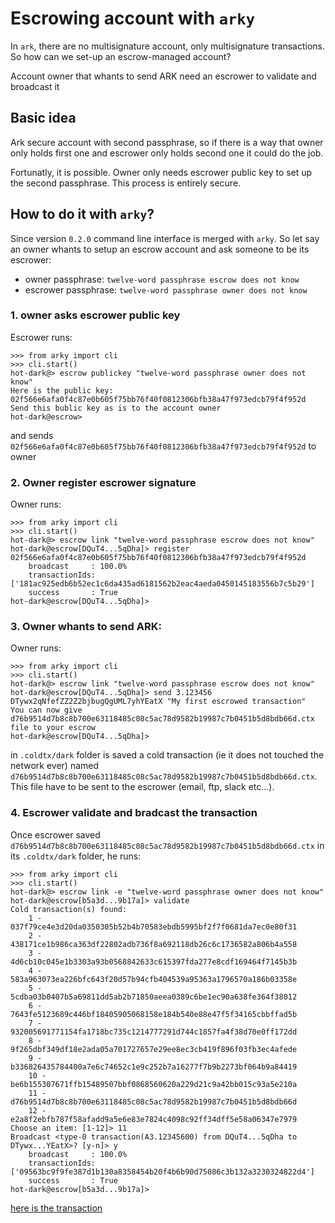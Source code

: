 # Escrowing account with `arky`

In `ark`, there are no multisignature account, only multisignature transactions.
So how can we set-up an escrow-managed account?

Account owner that whants to send ARK need an escrower to validate and broadcast it

## Basic idea

Ark secure account with second passphrase, so if there is a way that owner only holds
first one and escrower only holds second one it could do the job.

Fortunatly, it is possible. Owner only needs escrower public key to set up the second
passphrase. This process is entirely secure.

## How to do it with `arky`?

Since version `0.2.0` command line interface is merged with `arky`. So let say an owner
whants to setup an escrow account and ask someone to be its escrower:

 - owner passphrase: `twelve-word passphrase escrow does not know`
 - escrower passphrase: `twelve-word passphrase owner does not know`

### 1. owner asks escrower public key
 
Escrower runs:

```
>>> from arky import cli
>>> cli.start()
hot-dark@> escrow publickey "twelve-word passphrase owner does not know"
Here is the public key: 02f566e6afa0f4c87e0b605f75bb76f40f0812306bfb38a47f973edcb79f4f952d
Send this bublic key as is to the account owner
hot-dark@escrow>
```

and sends `02f566e6afa0f4c87e0b605f75bb76f40f0812306bfb38a47f973edcb79f4f952d` to owner

### 2. Owner register escrower signature

Owner runs:

```
>>> from arky import cli
>>> cli.start()
hot-dark@> escrow link "twelve-word passphrase escrow does not know"
hot-dark@escrow[DQuT4...5qDha]> register 02f566e6afa0f4c87e0b605f75bb76f40f0812306bfb38a47f973edcb79f4f952d
    broadcast     : 100.0%
    transactionIds: ['181ac925edb6b52ec1c6da435ad6181562b2eac4aeda0450145183556b7c5b29']
    success       : True
hot-dark@escrow[DQuT4...5qDha]>
```

### 3. Owner whants to send ARK:

Owner runs:

```
>>> from arky import cli
>>> cli.start()
hot-dark@> escrow link "twelve-word passphrase escrow does not know"
hot-dark@escrow[DQuT4...5qDha]> send 3.123456 DTywx2qNfefZZ2Z2bjbugQgUML7yhYEatX "My first escrowed transaction"
You can now give d76b9514d7b8c8b700e63118485c08c5ac78d9582b19987c7b0451b5d8bdb66d.ctx file to your escrow
hot-dark@escrow[DQuT4...5qDha]>
```

in `.coldtx/dark` folder is saved a cold transaction (ie it does not touched the network ever) named
`d76b9514d7b8c8b700e63118485c08c5ac78d9582b19987c7b0451b5d8bdb66d.ctx`. This file have to be sent to the
escrower (email, ftp, slack etc...). 

### 4. Escrower validate and bradcast the transaction

Once escrower saved `d76b9514d7b8c8b700e63118485c08c5ac78d9582b19987c7b0451b5d8bdb66d.ctx` in its
`.coldtx/dark` folder, he runs:

```
>>> from arky import cli
>>> cli.start()
hot-dark@> escrow link -e "twelve-word passphrase owner does not know"
hot-dark@escrow[b5a3d...9b17a]> validate
Cold transaction(s) found:
    1 - 037f79ce4e3d20da0350305b52b4b70583ebdb5995bf2f7f0681da7ec0e80f31
    2 - 438171ce1b986ca363df22802adb736f8a692118db26c6c1736582a806b4a558
    3 - 4d6cb10c045e1b3303a93b0568842633c615397fda277e8cdf169464f7145b3b
    4 - 583a963073ea226bfc643f20d57b94cfb404539a95363a1796570a186b03358e
    5 - 5cdba03b0407b5a69811dd5ab2b71850aeea0389c6be1ec90a638fe364f38012
    6 - 7643fe5123689c446bf18405905068158e184b540e88e47f5f34165cbbffad5b
    7 - 932005691771154fa1718bc735c1214777291d744c1857fa4f38d70e0ff172dd
    8 - 9f265dbf349df18e2ada05a701727657e29ee8ec3cb419f896f03fb3ec4afede
    9 - b336826435784400a7e6c74652c1e9c252b7a16277f7b9b2273bf064b9a84419
    10 - be6b155307671ffb15489507bbf0868560620a229d21c9a42bb015c93a5e210a
    11 - d76b9514d7b8c8b700e63118485c08c5ac78d9582b19987c7b0451b5d8bdb66d
    12 - e2a8f2ebfb787f58afadd9a5e6e83e7824c4098c92ff34dff5e58a06347e7979
Choose an item: [1-12]> 11
Broadcast <type-0 transaction(A3.12345600) from DQuT4...5qDha to DTywx...YEatX>? [y-n]> y
    broadcast     : 100.0%
    transactionIds: ['09563bc9f9fe387d1b130a8358454b20f4b6b90d75086c3b132a3230324822d4']
    success       : True
hot-dark@escrow[b5a3d...9b17a]>
```

[here is the transaction](https://dexplorer.arkcoin.net/tx/09563bc9f9fe387d1b130a8358454b20f4b6b90d75086c3b132a3230324822d4)
